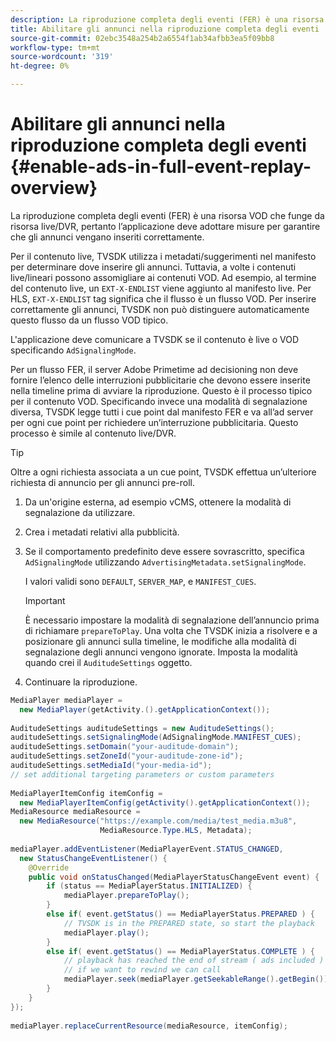 ```yaml
---
description: La riproduzione completa degli eventi (FER) è una risorsa VOD che funge da risorsa live/DVR, pertanto l’applicazione deve adottare misure per garantire che gli annunci vengano inseriti correttamente.
title: Abilitare gli annunci nella riproduzione completa degli eventi
source-git-commit: 02ebc3548a254b2a6554f1ab34afbb3ea5f09bb8
workflow-type: tm+mt
source-wordcount: '319'
ht-degree: 0%

---
```


# Abilitare gli annunci nella riproduzione completa degli eventi {#enable-ads-in-full-event-replay-overview}

La riproduzione completa degli eventi (FER) è una risorsa VOD che funge da risorsa live/DVR, pertanto l’applicazione deve adottare misure per garantire che gli annunci vengano inseriti correttamente.

Per il contenuto live, TVSDK utilizza i metadati/suggerimenti nel manifesto per determinare dove inserire gli annunci. Tuttavia, a volte i contenuti live/lineari possono assomigliare ai contenuti VOD. Ad esempio, al termine del contenuto live, un `EXT-X-ENDLIST` viene aggiunto al manifesto live. Per HLS, `EXT-X-ENDLIST` tag significa che il flusso è un flusso VOD. Per inserire correttamente gli annunci, TVSDK non può distinguere automaticamente questo flusso da un flusso VOD tipico.

L&#39;applicazione deve comunicare a TVSDK se il contenuto è live o VOD specificando `AdSignalingMode`.

Per un flusso FER, il server Adobe Primetime ad decisioning non deve fornire l’elenco delle interruzioni pubblicitarie che devono essere inserite nella timeline prima di avviare la riproduzione. Questo è il processo tipico per il contenuto VOD. Specificando invece una modalità di segnalazione diversa, TVSDK legge tutti i cue point dal manifesto FER e va all’ad server per ogni cue point per richiedere un’interruzione pubblicitaria. Questo processo è simile al contenuto live/DVR.

>[!TIP]
>
>Oltre a ogni richiesta associata a un cue point, TVSDK effettua un’ulteriore richiesta di annuncio per gli annunci pre-roll.

1. Da un&#39;origine esterna, ad esempio vCMS, ottenere la modalità di segnalazione da utilizzare.
1. Crea i metadati relativi alla pubblicità.
1. Se il comportamento predefinito deve essere sovrascritto, specifica `AdSignalingMode` utilizzando `AdvertisingMetadata.setSignalingMode`.

   I valori validi sono `DEFAULT`, `SERVER_MAP`, e `MANIFEST_CUES`.

   >[!IMPORTANT]
   >
   >È necessario impostare la modalità di segnalazione dell’annuncio prima di richiamare `prepareToPlay`. Una volta che TVSDK inizia a risolvere e a posizionare gli annunci sulla timeline, le modifiche alla modalità di segnalazione degli annunci vengono ignorate. Imposta la modalità quando crei il `AuditudeSettings` oggetto.

1. Continuare la riproduzione.

<!--<a id="example_6DECA71C3C3B4551805C09A80686552F"></a>-->

```java
MediaPlayer mediaPlayer =  
  new MediaPlayer(getActivity.().getApplicationContext()); 
 
AuditudeSettings auditudeSettings = new AuditudeSettings(); 
auditudeSettings.setSignalingMode(AdSignalingMode.MANIFEST_CUES); 
auditudeSettings.setDomain("your-auditude-domain"); 
auditudeSettings.setZoneId("your-auditude-zone-id"); 
auditudeSettings.setMediaId("your-media-id"); 
// set additional targeting parameters or custom parameters 
 
MediaPlayerItemConfig itemConfig =  
  new MediaPlayerItemConfig(getActivity().getApplicationContext()); 
MediaResource mediaResource =  
  new MediaResource("https://example.com/media/test_media.m3u8",  
                    MediaResource.Type.HLS, Metadata); 
 
mediaPlayer.addEventListener(MediaPlayerEvent.STATUS_CHANGED,  
  new StatusChangeEventListener() { 
    @Override 
    public void onStatusChanged(MediaPlayerStatusChangeEvent event) { 
        if (status == MediaPlayerStatus.INITIALIZED) { 
            mediaPlayer.prepareToPlay(); 
        } 
        else if( event.getStatus() == MediaPlayerStatus.PREPARED ) { 
            // TVSDK is in the PREPARED state, so start the playback 
            mediaPlayer.play(); 
        } 
        else if( event.getStatus() == MediaPlayerStatus.COMPLETE ) { 
            // playback has reached the end of stream ( ads included ) 
            // if we want to rewind we can call 
            mediaPlayer.seek(mediaPlayer.getSeekableRange().getBegin()); 
        } 
    } 
}); 
 
mediaPlayer.replaceCurrentResource(mediaResource, itemConfig); 
```
